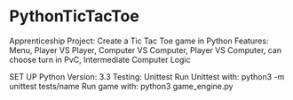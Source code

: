 # PythonTicTacToe

Apprenticeship Project: Create a Tic Tac Toe game in Python
Features: Menu, Player VS Player, Computer VS Computer, Player VS Computer, can choose turn in PvC, Intermediate Computer Logic

SET UP
Python Version: 3.3
Testing: Unittest
Run Unittest with: python3 -m unittest tests/name
Run game with: python3 game_engine.py



